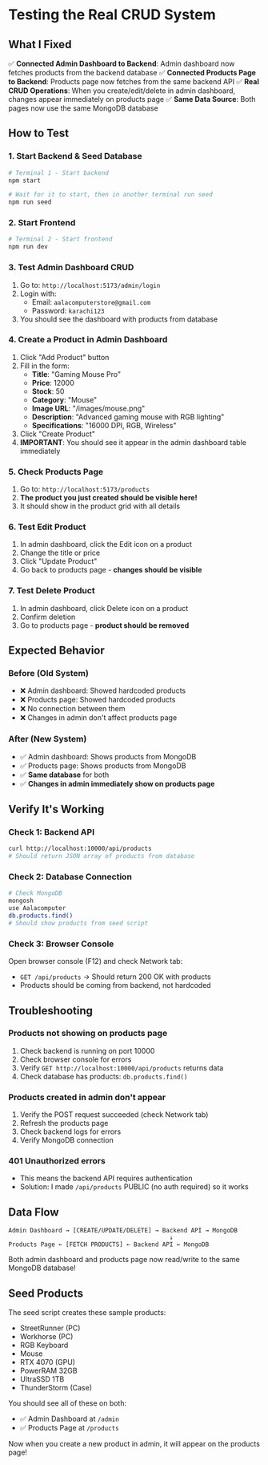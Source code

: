 # Testing the Real CRUD System

## What I Fixed

✅ **Connected Admin Dashboard to Backend**: Admin dashboard now fetches products from the backend database
✅ **Connected Products Page to Backend**: Products page now fetches from the same backend API
✅ **Real CRUD Operations**: When you create/edit/delete in admin dashboard, changes appear immediately on products page
✅ **Same Data Source**: Both pages now use the same MongoDB database

## How to Test

### 1. Start Backend & Seed Database
```bash
# Terminal 1 - Start backend
npm start

# Wait for it to start, then in another terminal run seed
npm run seed
```

### 2. Start Frontend
```bash
# Terminal 2 - Start frontend
npm run dev
```

### 3. Test Admin Dashboard CRUD
1. Go to: `http://localhost:5173/admin/login`
2. Login with:
   - Email: `aalacomputerstore@gmail.com`
   - Password: `karachi123`
3. You should see the dashboard with products from database

### 4. Create a Product in Admin Dashboard
1. Click "Add Product" button
2. Fill in the form:
   - **Title**: "Gaming Mouse Pro"
   - **Price**: 12000
   - **Stock**: 50
   - **Category**: "Mouse"
   - **Image URL**: "/images/mouse.png"
   - **Description**: "Advanced gaming mouse with RGB lighting"
   - **Specifications**: "16000 DPI, RGB, Wireless"
3. Click "Create Product"
4. **IMPORTANT**: You should see it appear in the admin dashboard table immediately

### 5. Check Products Page
1. Go to: `http://localhost:5173/products`
2. **The product you just created should be visible here!**
3. It should show in the product grid with all details

### 6. Test Edit Product
1. In admin dashboard, click the Edit icon on a product
2. Change the title or price
3. Click "Update Product"
4. Go back to products page - **changes should be visible**

### 7. Test Delete Product
1. In admin dashboard, click Delete icon on a product
2. Confirm deletion
3. Go to products page - **product should be removed**

## Expected Behavior

### Before (Old System)
- ❌ Admin dashboard: Showed hardcoded products
- ❌ Products page: Showed hardcoded products
- ❌ No connection between them
- ❌ Changes in admin don't affect products page

### After (New System)
- ✅ Admin dashboard: Shows products from MongoDB
- ✅ Products page: Shows products from MongoDB
- ✅ **Same database** for both
- ✅ **Changes in admin immediately show on products page**

## Verify It's Working

### Check 1: Backend API
```bash
curl http://localhost:10000/api/products
# Should return JSON array of products from database
```

### Check 2: Database Connection
```bash
# Check MongoDB
mongosh
use Aalacomputer
db.products.find()
# Should show products from seed script
```

### Check 3: Browser Console
Open browser console (F12) and check Network tab:
- `GET /api/products` → Should return 200 OK with products
- Products should be coming from backend, not hardcoded

## Troubleshooting

### Products not showing on products page
1. Check backend is running on port 10000
2. Check browser console for errors
3. Verify `GET http://localhost:10000/api/products` returns data
4. Check database has products: `db.products.find()`

### Products created in admin don't appear
1. Verify the POST request succeeded (check Network tab)
2. Refresh the products page
3. Check backend logs for errors
4. Verify MongoDB connection

### 401 Unauthorized errors
- This means the backend API requires authentication
- Solution: I made `/api/products` PUBLIC (no auth required) so it works

## Data Flow

```
Admin Dashboard → [CREATE/UPDATE/DELETE] → Backend API → MongoDB
                                             ↓
Products Page ← [FETCH PRODUCTS] ← Backend API ← MongoDB
```

Both admin dashboard and products page now read/write to the same MongoDB database!

## Seed Products

The seed script creates these sample products:
- StreetRunner (PC)
- Workhorse (PC)
- RGB Keyboard
- Mouse
- RTX 4070 (GPU)
- PowerRAM 32GB
- UltraSSD 1TB
- ThunderStorm (Case)

You should see all of these on both:
- ✅ Admin Dashboard at `/admin`
- ✅ Products Page at `/products`

Now when you create a new product in admin, it will appear on the products page!



